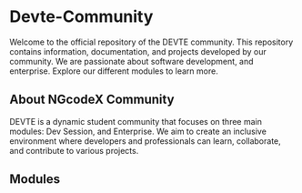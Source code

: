 # Devte-Community

 
Welcome to the official repository of the DEVTE community. This repository contains information, documentation, and projects developed by our community. We are passionate about software development, and enterprise. Explore our different modules to learn more.

## About NGcodeX Community

 DEVTE  is a dynamic student community that focuses on three main modules: Dev Session, and Enterprise. We aim to create an inclusive environment where developers and professionals can learn, collaborate, and contribute to various projects.

## Modules
